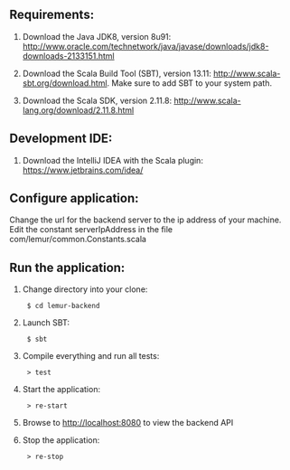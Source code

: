 ## **Requirements:** ##

1. Download the Java JDK8, version 8u91: http://www.oracle.com/technetwork/java/javase/downloads/jdk8-downloads-2133151.html

2. Download the Scala Build Tool (SBT), version 13.11: http://www.scala-sbt.org/download.html. Make sure to add SBT to your system path.

3. Download the Scala SDK, version 2.11.8: http://www.scala-lang.org/download/2.11.8.html

## **Development IDE:** ##

1. Download the IntelliJ IDEA with the Scala plugin: https://www.jetbrains.com/idea/

## **Configure application:** ##

Change the url for the backend server to the ip address of your machine.
Edit the constant serverIpAddress in the file com/lemur/common.Constants.scala


## **Run the application:** ##
1. Change directory into your clone:

        $ cd lemur-backend

2. Launch SBT:

        $ sbt

3. Compile everything and run all tests:

        > test

4. Start the application:

        > re-start

5. Browse to [http://localhost:8080](http://localhost:8080/) to view the backend API

6. Stop the application:

        > re-stop